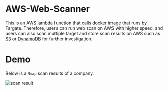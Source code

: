 # AWS-Web-Scanner
This is an AWS [lambda function](https://github.com/JimSolomon/AWS-Web-Scanner/blob/main/lambda.py) that calls [docker image](https://github.com/JimSolomon/AWS-Web-Scanner/blob/main/Dockerfile) that runs by Fargate. Therefore, users can run web scan on AWS with higher speed, and users can also scan multiple target and store scan results on AWS such as [S3](https://aws.amazon.com/s3/) or [DynamoDB](https://aws.amazon.com/dynamodb/) for further investigation.


# Demo
Below is a `Nmap` scan results of a company.

![scan result](https://github.com/JimSolomon/AWS-Web-Scanner/blob/main/Pasted%20image%2020230402120701.png)

